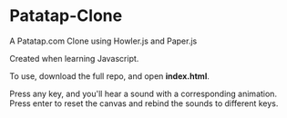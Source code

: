 # Patatap-Clone
 A Patatap.com Clone using Howler.js and Paper.js

Created when learning Javascript.

To use, download the full repo, and open <strong>index.html</strong>.

Press any key, and you'll hear a sound with a corresponding animation. Press enter to reset the canvas and rebind the sounds to different keys.
